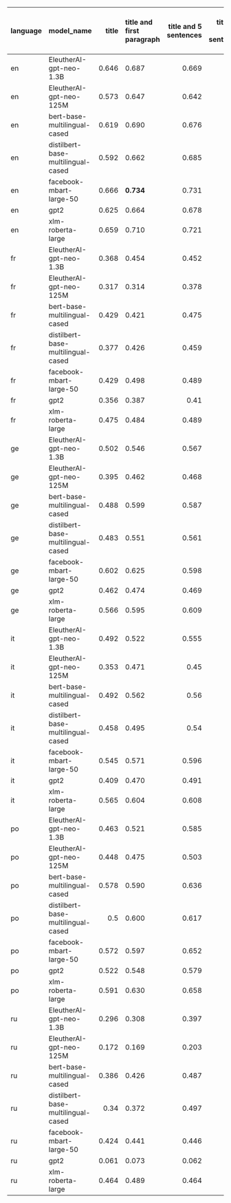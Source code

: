 | language   | model_name                         |   title | title and first paragraph   |   title and 5 sentences |   title and 10 sentences | title and first sentence each paragraph   | raw text   |
|:-----------|:-----------------------------------|--------:|:----------------------------|------------------------:|-------------------------:|:------------------------------------------|:-----------|
| en         | EleutherAI-gpt-neo-1.3B            |   0.646 | 0.687                       |                   0.669 |                    0.682 | 0.709                                     | 0.693      |
| en         | EleutherAI-gpt-neo-125M            |   0.573 | 0.647                       |                   0.642 |                    0.636 | 0.649                                     | 0.631      |
| en         | bert-base-multilingual-cased       |   0.619 | 0.690                       |                   0.676 |                    0.689 | 0.688                                     | 0.711      |
| en         | distilbert-base-multilingual-cased |   0.592 | 0.662                       |                   0.685 |                    0.686 | 0.684                                     | 0.684      |
| en         | facebook-mbart-large-50            |   0.666 | **0.734**                   |                   0.731 |                    0.718 | 0.708                                     | 0.711      |
| en         | gpt2                               |   0.625 | 0.664                       |                   0.678 |                    0.66  | 0.680                                     | 0.654      |
| en         | xlm-roberta-large                  |   0.659 | 0.710                       |                   0.721 |                    0.71  | 0.709                                     | 0.700      |
| fr         | EleutherAI-gpt-neo-1.3B            |   0.368 | 0.454                       |                   0.452 |                    0.429 | 0.486                                     | 0.500      |
| fr         | EleutherAI-gpt-neo-125M            |   0.317 | 0.314                       |                   0.378 |                    0.396 | 0.439                                     | 0.338      |
| fr         | bert-base-multilingual-cased       |   0.429 | 0.421                       |                   0.475 |                    0.492 | 0.545                                     | **0.549**  |
| fr         | distilbert-base-multilingual-cased |   0.377 | 0.426                       |                   0.459 |                    0.538 | 0.538                                     | 0.496      |
| fr         | facebook-mbart-large-50            |   0.429 | 0.498                       |                   0.489 |                    0.498 | 0.513                                     | 0.509      |
| fr         | gpt2                               |   0.356 | 0.387                       |                   0.41  |                    0.369 | 0.471                                     | 0.517      |
| fr         | xlm-roberta-large                  |   0.475 | 0.484                       |                   0.489 |                    0.533 | 0.526                                     | 0.498      |
| ge         | EleutherAI-gpt-neo-1.3B            |   0.502 | 0.546                       |                   0.567 |                    0.578 | 0.573                                     | 0.568      |
| ge         | EleutherAI-gpt-neo-125M            |   0.395 | 0.462                       |                   0.468 |                    0.486 | 0.507                                     | 0.452      |
| ge         | bert-base-multilingual-cased       |   0.488 | 0.599                       |                   0.587 |                    0.602 | 0.587                                     | 0.617      |
| ge         | distilbert-base-multilingual-cased |   0.483 | 0.551                       |                   0.561 |                    0.578 | 0.632                                     | 0.587      |
| ge         | facebook-mbart-large-50            |   0.602 | 0.625                       |                   0.598 |                    0.647 | 0.604                                     | **0.693**  |
| ge         | gpt2                               |   0.462 | 0.474                       |                   0.469 |                    0.554 | 0.583                                     | 0.563      |
| ge         | xlm-roberta-large                  |   0.566 | 0.595                       |                   0.609 |                    0.634 | 0.622                                     | 0.645      |
| it         | EleutherAI-gpt-neo-1.3B            |   0.492 | 0.522                       |                   0.555 |                    0.54  | 0.538                                     | 0.603      |
| it         | EleutherAI-gpt-neo-125M            |   0.353 | 0.471                       |                   0.45  |                    0.481 | 0.524                                     | 0.450      |
| it         | bert-base-multilingual-cased       |   0.492 | 0.562                       |                   0.56  |                    0.61  | 0.601                                     | 0.607      |
| it         | distilbert-base-multilingual-cased |   0.458 | 0.495                       |                   0.54  |                    0.585 | 0.527                                     | 0.602      |
| it         | facebook-mbart-large-50            |   0.545 | 0.571                       |                   0.596 |                    0.599 | 0.621                                     | **0.655**  |
| it         | gpt2                               |   0.409 | 0.470                       |                   0.491 |                    0.523 | 0.533                                     | 0.545      |
| it         | xlm-roberta-large                  |   0.565 | 0.604                       |                   0.608 |                    0.603 | 0.586                                     | **0.655**  |
| po         | EleutherAI-gpt-neo-1.3B            |   0.463 | 0.521                       |                   0.585 |                    0.603 | 0.622                                     | 0.599      |
| po         | EleutherAI-gpt-neo-125M            |   0.448 | 0.475                       |                   0.503 |                    0.499 | 0.553                                     | 0.488      |
| po         | bert-base-multilingual-cased       |   0.578 | 0.590                       |                   0.636 |                    0.64  | 0.656                                     | 0.625      |
| po         | distilbert-base-multilingual-cased |   0.5   | 0.600                       |                   0.617 |                    0.647 | 0.593                                     | 0.620      |
| po         | facebook-mbart-large-50            |   0.572 | 0.597                       |                   0.652 |                    0.657 | 0.701                                     | **0.727**  |
| po         | gpt2                               |   0.522 | 0.548                       |                   0.579 |                    0.558 | 0.575                                     | 0.634      |
| po         | xlm-roberta-large                  |   0.591 | 0.630                       |                   0.658 |                    0.667 | 0.622                                     | 0.667      |
| ru         | EleutherAI-gpt-neo-1.3B            |   0.296 | 0.308                       |                   0.397 |                    0.381 | 0.371                                     | 0.298      |
| ru         | EleutherAI-gpt-neo-125M            |   0.172 | 0.169                       |                   0.203 |                    0.252 | 0.192                                     | 0.125      |
| ru         | bert-base-multilingual-cased       |   0.386 | 0.426                       |                   0.487 |                    0.447 | 0.515                                     | 0.464      |
| ru         | distilbert-base-multilingual-cased |   0.34  | 0.372                       |                   0.497 |                    0.497 | 0.455                                     | 0.517      |
| ru         | facebook-mbart-large-50            |   0.424 | 0.441                       |                   0.446 |                    0.521 | **0.573**                                 | 0.529      |
| ru         | gpt2                               |   0.061 | 0.073                       |                   0.062 |                    0.039 | 0.191                                     | 0.171      |
| ru         | xlm-roberta-large                  |   0.464 | 0.489                       |                   0.464 |                    0.533 | 0.521                                     | 0.553      |